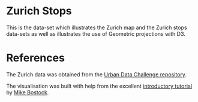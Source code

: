 # Zurich Stops

This is the data-set which illustrates the Zurich map and the Zurich stops
data-sets as well as illustrates the use of Geometric projections with D3.


# References

The Zurich data was obtained from the [Urban Data Challenge repository](https://github.com/swissnexSF/Urban-Data-Challenge/tree/master/public-transportation/zurich/geo/geojson).

The visualisation was built with help from the excellent [introductory tutorial](http://bost.ocks.org/mike/map/) by [Mike Bostock](https://github.com/mbostock).
